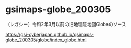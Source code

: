 # gsimaps-globe_200305
（レガシー）令和2年3月以前の旧地理院地図Globeのソース

https://gsi-cyberjapan.github.io/gsimaps-globe_200305/globe/index_globe.html
